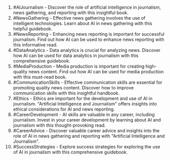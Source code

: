 1. #AIJournalism - Discover the role of artificial intelligence in journalism, news gathering, and reporting with this insightful book.
2. #NewsGathering - Effective news gathering involves the use of intelligent technologies. Learn about AI in news gathering with this helpful guidebook.
3. #NewsReporting - Enhancing news reporting is important for successful journalism. Find out how AI can be used to enhance news reporting with this informative read.
4. #DataAnalytics - Data analytics is crucial for analyzing news. Discover how AI can be used for data analytics in journalism with this comprehensive guidebook.
5. #MediaProduction - Media production is important for creating high-quality news content. Find out how AI can be used for media production with this must-read book.
6. #CommunicationSkills - Effective communication skills are essential for promoting quality news content. Discover how to improve communication skills with this insightful handbook.
7. #Ethics - Ethics are important for the development and use of AI in journalism. "Artificial Intelligence and Journalism" offers insights into ethical considerations for AI and news reporting.
8. #CareerDevelopment - AI skills are valuable in any career, including journalism. Invest in your career development by learning about AI and journalism with this thought-provoking read.
9. #CareerAdvice - Discover valuable career advice and insights into the role of AI in news gathering and reporting with "Artificial Intelligence and Journalism".
10. #SuccessStrategies - Explore success strategies for exploring the use of AI in journalism with this comprehensive guidebook.


